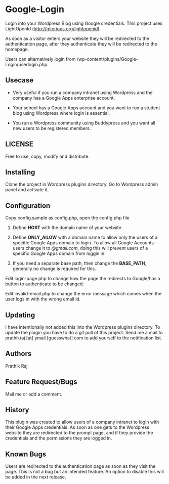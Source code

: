 Google-Login
============

Login into your Wordpress Blog using Google credentials. This project uses LightOpenId (http://gitorious.org/lightopenid).

As soon as a visitor enters your website they will be redirected to the authentication page, after they authenticate they will be redirected to the homepage.

Users can alternatively login from /wp-content/plugins/Google-Login/userlogin.php.

Usecase
-------

* Very useful if you run a company intranet using Wordpress and the company has a Google Apps enterprise account.

* Your school has a Google Apps account and you want to run a student blog using Wordpress where login is essential.

* You run a Wordpress community using Buddypress and you want all new users to be registered members.

LICENSE
------------

Free to use, copy, modify and distribute.

Installing
----------

Clone the project in Wordpress plugins directory. Go to Wordpress admin panel and activate it.

Configuration
-------------

Copy config.sample as config.php, open the config.php file

1. Define **HOST** with the domain name of your website.

2. Define **ONLY_AlLOW** with a domain name to allow only the users of a specific Google Apps domain to login. To allow all Google Accounts users change it to *@gmail.com*, doing this will prevent users of a specific Google Apps domain from loggin in.

3. If you need a separate base path, then change the **BASE_PATH**, generally no change is required for this.

Edit login-page.php to change how the page the redirects to Google/has a button to authenticate to be changed.

Edit invalid-email.php to change the error message which comes when the user logs in with the wrong email id.

Updating
--------

I have intentionally not added this into the Wordpress plugins directory. To update the plugin you have to do a git pull of this project. Send me a mail to prathikraj [at] ymail [guesswhat] com to add yourself to the notification list.

Authors
-------

Prathik Raj

Feature Request/Bugs
--------------------

Mail me or add a comment.

History
-------

This plugin was created to allow users of a company intranet to login with their Google Apps credentials. As soon as one gets to the Wordpress website they are redirected to the prompt page, and if they provide the credentials and the permissions they are logged in.

Known Bugs
----------

Users are redirected to the authentication page as soon as they visit the page. This is not a bug but an intended feature. An option to disable this will be added in the next release.
